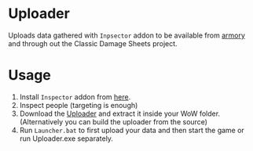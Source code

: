 # Uploader

Uploads data gathered with `Inpsector` addon to be available from [armory](https://github.com/ClassicDamageSheets/armory) and through out the Classic Damage Sheets project.

# Usage

1. Install `Inspector` addon from [here](https://github.com/ClassicDamageSheets/Inspector).
2. Inspect people (targeting is enough)
3. Download the [Uploader](https://github.com/ClassicDamageSheets/Uploader) and extract it inside your WoW folder. (Alternatively you can build the uploader from the source)
4. Run `Launcher.bat` to first upload your data and then start the game or run Uploader.exe separately.
